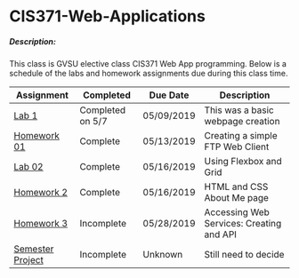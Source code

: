 # CIS371-Web-Applications

##### Description:
This class is GVSU elective class CIS371 Web App programming. Below is a schedule of the labs and homework assignments due during this class time.

|Assignment|Completed|Due Date|Description|
|-|-|-|-|
|[Lab 1](https://github.com/Csellers15/CIS371-Web-Applications/tree/master/Lab1)| Completed on 5/7| 05/09/2019|This was a basic webpage creation|
|[Homework 01](https://github.com/Csellers15/CIS371-Web-Applications/tree/master/HW01)|Complete| 05/13/2019|Creating a simple FTP Web Client|
|[Lab 02](https://github.com/Csellers15/CIS371-Web-Applications/tree/master/Lab1)|Complete| 05/16/2019|Using Flexbox and Grid|
|[Homework 2](https://github.com/Csellers15/CIS371-Web-Applications/tree/master/HW02)|Complete| 05/16/2019|HTML and CSS About Me page|
|[Homework 3](https://github.com/Csellers15/CIS371-Web-Applications/tree/master/HW03)|Incomplete| 05/28/2019|Accessing Web Services: Creating and API|
|[Semester Project](https://github.com/Csellers15/CIS371-Web-Applications/tree/master/Semester-Project)|Incomplete| Unknown|Still need to decide|
